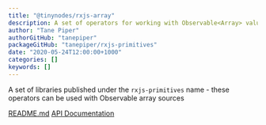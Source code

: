 ```yaml
---
title: "@tinynodes/rxjs-array"
description: A set of operators for working with Observable<Array> values
author: "Tane Piper"
authorGitHub: "tanepiper"
packageGitHub: "tanepiper/rxjs-primitives"
date: "2020-05-24T12:00:00+1000"
categories: []
keywords: []
---
```


A set of libraries published under the `rxjs-primitives` name - these operators can be used with Observable array sources

[README.md](https://github.com/tanepiper/rxjs-primitives/blob/master/README.md)
[API Documentation](https://tanepiper.github.io/rxjs-primitives/modules/array.html)
